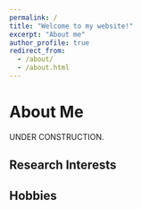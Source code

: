```yaml
---
permalink: /
title: "Welcome to my website!"
excerpt: "About me"
author_profile: true
redirect_from: 
  - /about/
  - /about.html
---
```


# About Me

UNDER CONSTRUCTION.

## Research Interests

## Hobbies

